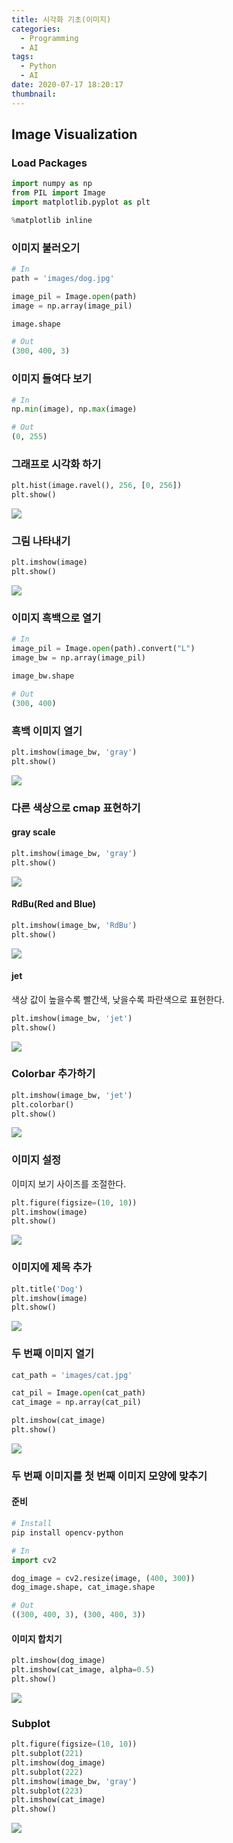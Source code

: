 ```yaml
---
title: 시각화 기초(이미지)
categories:
  - Programming
  - AI
tags:
  - Python
  - AI
date: 2020-07-17 18:20:17
thumbnail:
---
```


## Image Visualization

### Load Packages

```python
import numpy as np
from PIL import Image
import matplotlib.pyplot as plt

%matplotlib inline
```

### 이미지 불러오기

```python
# In
path = 'images/dog.jpg'

image_pil = Image.open(path)
image = np.array(image_pil)

image.shape

# Out
(300, 400, 3)
```

### 이미지 들여다 보기

```python
# In
np.min(image), np.max(image)

# Out
(0, 255)
```

### 그래프로 시각화 하기

```python
plt.hist(image.ravel(), 256, [0, 256])
plt.show()
```

![](/images/ai/image/1.png)

### 그림 나타내기

```python
plt.imshow(image)
plt.show()
```

![](/images/ai/image/2.png)

### 이미지 흑백으로 열기

```python
# In
image_pil = Image.open(path).convert("L")
image_bw = np.array(image_pil)

image_bw.shape

# Out
(300, 400)
```

### 흑백 이미지 열기

```python
plt.imshow(image_bw, 'gray')
plt.show()
```

![](/images/ai/image/3.png)

### 다른 색상으로 cmap 표현하기

#### gray scale

```python
plt.imshow(image_bw, 'gray')
plt.show()
```

![](/images/ai/image/3.png)

#### RdBu(Red and Blue)

```python
plt.imshow(image_bw, 'RdBu')
plt.show()
```

![](/images/ai/image/4.png)

#### jet

색상 값이 높을수록 빨간색, 낮을수록 파란색으로 표현한다.

```python
plt.imshow(image_bw, 'jet')
plt.show()
```

![](/images/ai/image/5.png)

### Colorbar 추가하기

```python
plt.imshow(image_bw, 'jet')
plt.colorbar()
plt.show()
```

![](/images/ai/image/6.png)

### 이미지 설정

이미지 보기 사이즈를 조절한다.

```python
plt.figure(figsize=(10, 10))
plt.imshow(image)
plt.show()
```

![](/images/ai/image/7.png)

### 이미지에 제목 추가

```python
plt.title('Dog')
plt.imshow(image)
plt.show()
```

![](/images/ai/image/8.png)

### 두 번째 이미지 열기

```python
cat_path = 'images/cat.jpg'

cat_pil = Image.open(cat_path)
cat_image = np.array(cat_pil)

plt.imshow(cat_image)
plt.show()
```

![](/images/ai/image/9.png)

### 두 번째 이미지를 첫 번째 이미지 모양에 맞추기

#### 준비

```bash
# Install
pip install opencv-python
```

```python
# In
import cv2

dog_image = cv2.resize(image, (400, 300))
dog_image.shape, cat_image.shape

# Out
((300, 400, 3), (300, 400, 3))
```

#### 이미지 합치기

```python
plt.imshow(dog_image)
plt.imshow(cat_image, alpha=0.5)
plt.show()
```

![](/images/ai/image/10.png)

### Subplot

```python
plt.figure(figsize=(10, 10))
plt.subplot(221)
plt.imshow(dog_image)
plt.subplot(222)
plt.imshow(image_bw, 'gray')
plt.subplot(223)
plt.imshow(cat_image)
plt.show()
```

![](/images/ai/image/11.png)
